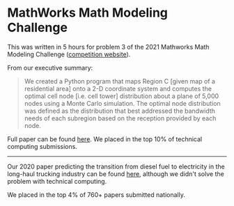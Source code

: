 # MathWorks Math Modeling Challenge

This was written in 5 hours for problem 3 of the 2021 Mathworks Math Modeling Challenge ([competition website](https://m3challenge.siam.org/)). 

From our executive summary: 

> We created a Python program that maps Region C [given map of a residential area] onto a 2-D coordinate system and computes the optimal cell node [i.e. cell tower] distribution about a plane of 5,000 nodes using a Monte Carlo simulation. The optimal node distribution was defined as the distribution that best addressed the bandwidth needs of each subregion based on the reception provided by each node. 

Full paper can be found [here](https://drive.google.com/file/d/1rdLRCfsXJiyLr-yzOkNm5nxB2O6Kb6TM/view?usp=sharing). We placed in the top 10% of technical computing submissions.

---

Our 2020 paper predicting the transition from diesel fuel to electricity in the long-haul trucking industry can be found [here](https://drive.google.com/file/d/1lU-62kmYT0kaIXLA6mMnyC7pEPbTilXh/view), although we didn't solve the problem with technical computing. 

We placed in the top 4% of 760+ papers submitted nationally.
